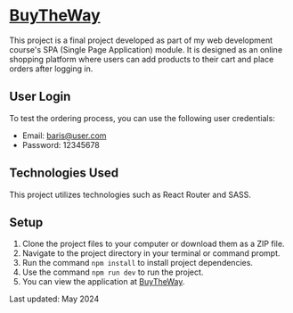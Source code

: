 # [BuyTheWay](https://buytheway.netlify.app)

This project is a final project developed as part of my web development course's SPA (Single Page Application) module. It is designed as an online shopping platform where users can add products to their cart and place orders after logging in.

## User Login

To test the ordering process, you can use the following user credentials:

- Email: baris@user.com
- Password: 12345678

## Technologies Used

This project utilizes technologies such as React Router and SASS.

## Setup

1. Clone the project files to your computer or download them as a ZIP file.
2. Navigate to the project directory in your terminal or command prompt.
3. Run the command `npm install` to install project dependencies.
4. Use the command `npm run dev` to run the project.
5. You can view the application at [BuyTheWay](https://buytheway.netlify.app).

Last updated: May 2024
